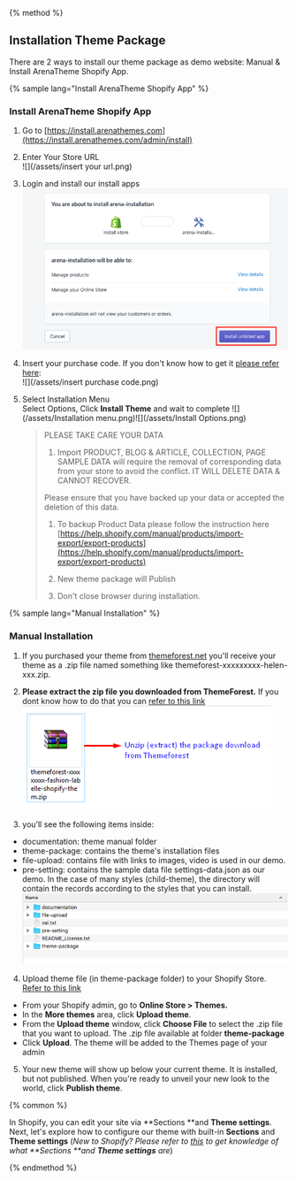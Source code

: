 {% method %}

## Installation Theme Package

There are 2 ways to install our theme package as demo website: Manual & Install ArenaTheme Shopify App.

{% sample lang="Install ArenaTheme Shopify App" %}
### Install ArenaTheme Shopify App
1. Go to [https://install.arenathemes.com](https://install.arenathemes.com/admin/install)

2. Enter Your Store URL  
   ![](/assets/insert your url.png)

3. Login and install our install apps  
   ![](/assets/install.png)

4. Insert your purchase code. If you don't know how to get it [please refer here](https://arenathemes.freshdesk.com/support/solutions/articles/6000116407-how-to-find-your-themeforest-item-purchase-code ):  
   ![](/assets/insert purchase code.png)

5. Select Installation Menu  
  Select Options, Click **Install Theme** and wait to complete
![](/assets/Installation menu.png)![](/assets/Install Options.png)
   > PLEASE TAKE CARE YOUR DATA  
   > 1. Import PRODUCT, BLOG & ARTICLE, COLLECTION, PAGE SAMPLE DATA will require the removal of corresponding data from your store to avoid the conflict. IT WILL DELETE DATA & CANNOT RECOVER.
   >
   > Please ensure that you have backed up your data or accepted the deletion of this data.
   >
   > 1. To backup Product Data please follow the instruction here [https://help.shopify.com/manual/products/import-export/export-products](https://help.shopify.com/manual/products/import-export/export-products)
   >
   > 2. New theme package will Publish
   >
   > 3. Don't close browser during installation.


{% sample lang="Manual Installation" %}
### Manual Installation
1. If you purchased your theme from [themeforest.net](https://www.themeforest.net/) you'll receive your theme as a .zip file named something like themeforest-xxxxxxxxx-helen-xxx.zip.

2. **Please extract the zip file you downloaded from ThemeForest.** If you dont know how to do that you can [refer to this link](https://arenathemes.freshdesk.com/support/solutions/articles/6000177905-how-to-fix-shopify-theme-upload-error-arenathemes)
![](/assets/file-download.png)

3. you’ll see the following items inside:
 * documentation: theme manual folder
 * theme-package: contains the theme's installation files
 * file-upload: contains file with links to images, video is used in our demo.
 * pre-setting: contains the sample data file settings-data.json as our demo. In the case of many styles (child-theme), the directory will contain the records according to the styles that you can install.
![](/assets/pizzaro-file-unzip.png)

4. Upload theme file (in theme-package folder) to your Shopify Store. [Refer to this link](https://help.shopify.com/en/manual/using-themes/adding-themes#upload-a-theme-file-from-your-computer)
 * From your Shopify admin, go to  **Online Store &gt; Themes.**
 * In the **More themes** area, click **Upload theme**.
 * From the **Upload theme** window, click **Choose File** to select the .zip file that you want to upload. The .zip file available at folder **theme-package**
 * Click **Upload**. The theme will be added to the Themes page of your admin
5. Your new theme will show up below your current theme. It is installed, but not published. When you're ready to unveil your new look to the world, click **Publish theme**.

{% common %}

In Shopify, you can edit your site via **Sections **and **Theme settings**. Next, let's explore how to configure our theme with built-in **Sections** and **Theme settings**
(_New to Shopify? Please refer to [this](https://help.shopify.com/en/manual/using-themes/change-the-layout/theme-settings/sections-and-settings) to get knowledge of what **Sections **and **Theme settings** are_)


{% endmethod %}

